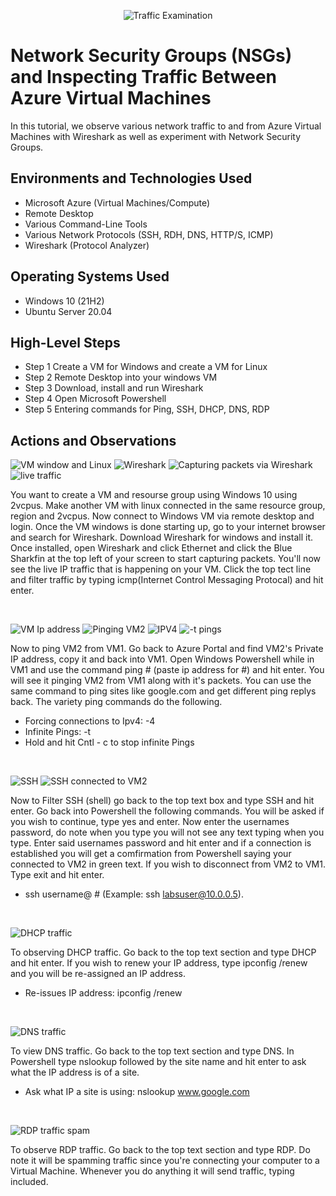 <p align="center">
<img src="https://i.imgur.com/Ua7udoS.png" alt="Traffic Examination"/>
</p>

<h1>Network Security Groups (NSGs) and Inspecting Traffic Between Azure Virtual Machines</h1>
In this tutorial, we observe various network traffic to and from Azure Virtual Machines with Wireshark as well as experiment with Network Security Groups. <br />


<h2>Environments and Technologies Used</h2>

- Microsoft Azure (Virtual Machines/Compute)
- Remote Desktop
- Various Command-Line Tools
- Various Network Protocols (SSH, RDH, DNS, HTTP/S, ICMP)
- Wireshark (Protocol Analyzer)

<h2>Operating Systems Used </h2>

- Windows 10 (21H2)
- Ubuntu Server 20.04

<h2>High-Level Steps</h2>

- Step 1
  Create a VM for Windows and create a VM for Linux
- Step 2
  Remote Desktop into your windows VM
- Step 3
  Download, install and run Wireshark
- Step 4
  Open Microsoft Powershell
- Step 5
  Entering commands for Ping, SSH, DHCP, DNS, RDP

  
<h2>Actions and Observations</h2>

<p>
  
![VM window and Linux](https://github.com/Onstarva/azure-network-protocols/assets/166679644/7f11c016-61e3-47cf-8020-899618b2b9ef)
![Wireshark](https://github.com/Onstarva/azure-network-protocols/assets/166679644/7598d104-cd19-4292-93ea-54dc6a0a7c70)
![Capturing packets via Wireshark](https://github.com/Onstarva/azure-network-protocols/assets/166679644/906fe341-7a3e-4bd6-b082-a3d2396d51e4)
![live traffic](https://github.com/Onstarva/azure-network-protocols/assets/166679644/f0b71cf2-d949-414c-8cbd-dd6259a0f828)



</p>
<p>
You want to create a VM and resourse group using Windows 10 using 2vcpus. Make another VM with linux connected in the same resource group, region and 2vcpus. Now connect to Windows VM via remote desktop and login. Once the VM windows is done starting up, go to your internet browser and search for Wireshark. Download Wireshark for windows and install it. Once installed, open Wireshark and click Ethernet and click the Blue Sharkfin at the top left of your screen to start capturing packets. You'll now see the live IP traffic that is happening on your VM. Click the top tect line and filter traffic by typing icmp(Internet Control Messaging Protocal) and hit enter. 
</p>
<br />

<p>
  
![VM Ip address](https://github.com/Onstarva/azure-network-protocols/assets/166679644/72dd0933-e37e-47ed-afef-298a3dd8f613)
![Pinging VM2](https://github.com/Onstarva/azure-network-protocols/assets/166679644/72e3b77b-38dc-4583-90c4-d55e7d740a4f)
![IPV4](https://github.com/Onstarva/azure-network-protocols/assets/166679644/25dd90ba-c083-4439-9a4a-846915df6f56)
![-t pings](https://github.com/Onstarva/azure-network-protocols/assets/166679644/b69c5a78-153d-4673-8a38-05c4f5f0693f)




</p>
<p>
Now to ping VM2 from VM1. Go back to Azure Portal and find VM2's Private IP address, copy it and back into VM1. Open Windows Powershell while in VM1 and use the command ping # (paste ip address for #) and hit enter. You will see it pinging VM2 from VM1 along with it's packets. You can use the same command to ping sites like google.com and get different ping replys back. The variety ping commands do the following.
  
- Forcing connections to Ipv4: -4
- Infinite Pings: -t
- Hold and hit Cntl - c to stop infinite Pings
  
</p>
<br />

<p>
  
![SSH](https://github.com/Onstarva/azure-network-protocols/assets/166679644/a4f8d374-9912-4a31-b977-0443f6d5b35d)
![SSH connected to VM2](https://github.com/Onstarva/azure-network-protocols/assets/166679644/718bec77-a7b4-499d-b140-7ede0fd911cf)


</p>
<p>
Now to Filter SSH (shell) go back to the top text box and type SSH and hit enter. Go back into Powershell the following commands. You will be asked if you wish to continue, type yes and enter. Now enter the usernames password, do note when you type you will not see any text typing when you type. Enter said usernames password and hit enter and if a connection is established you will get a comfirmation from Powershell saying your connected to VM2 in green text. If you wish to disconnect from VM2 to VM1. Type exit and hit enter.
  
- ssh username@ # (Example: ssh labsuser@10.0.0.5).
  
</p>
<br />

<p>
  
![DHCP traffic](https://github.com/Onstarva/azure-network-protocols/assets/166679644/b352a1db-6b50-4231-b524-c4d65eb64f89)


</p>
<p>
To observing DHCP traffic. Go back to the top text section and type DHCP and hit enter. If you wish to renew your IP address, type ipconfig /renew and you will be re-assigned an IP address.
  
- Re-issues IP address: ipconfig /renew
  
</p>
<br />

<p>
  
![DNS traffic](https://github.com/Onstarva/azure-network-protocols/assets/166679644/6108db23-5c06-4e3c-98e8-4d46ed291470)


</p>
<p>
To view DNS traffic. Go back to the top text section and type DNS. In Powershell type nslookup followed by the site name and hit enter to ask what the IP address is of a site.
  
- Ask what IP a site is using: nslookup www.google.com

</p>
<br />

<p>
  
![RDP traffic spam](https://github.com/Onstarva/azure-network-protocols/assets/166679644/36371372-c4ba-40f3-95f0-dc03d93be56e)


</p>
<p>
To observe RDP traffic. Go back to the top text section and type RDP. Do note it will be spamming traffic since you're connecting your computer to a Virtual Machine. Whenever you do anything it will send traffic, typing included.


</p>
